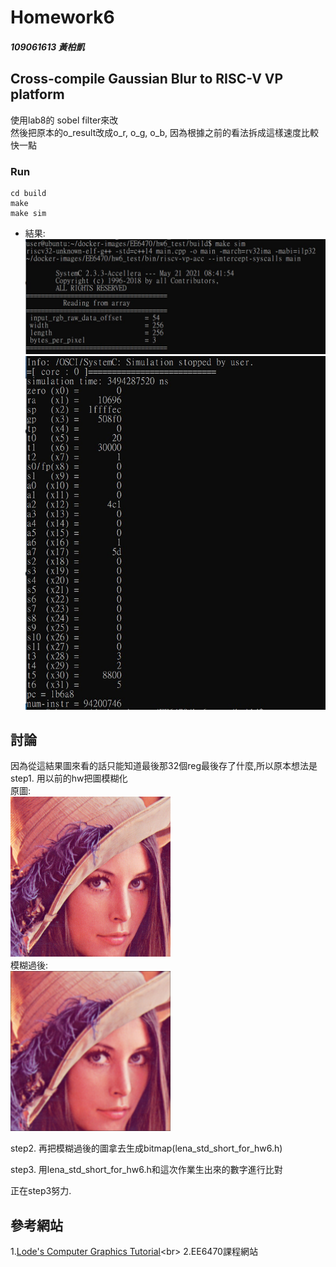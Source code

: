 # Homework6 

##### 109061613 黃柏凱


##  Cross-compile Gaussian Blur to RISC-V VP platform
  使用lab8的 sobel filter來改<br>
  然後把原本的o_result改成o_r, o_g, o_b, 因為根據之前的看法拆成這樣速度比較快一點<br>
  
### Run 
```
cd build
make
make sim
```

* 結果:<br>
    ![](https://github.com/twyayaya/ee6470/blob/master/hw6_test/hw6_1.jpg)<br>
    ![](https://github.com/twyayaya/ee6470/blob/master/hw6_test/hw6_2.jpg)<br>



## 討論
  因為從這結果圖來看的話只能知道最後那32個reg最後存了什麼,所以原本想法是<br>
  step1. 用以前的hw把圖模糊化<br>
    原圖:<br>
    ![](https://github.com/twyayaya/ee6470/blob/master/hw6_test/build/lena_std_short.bmp)<br>
    模糊過後:<br>
    ![](https://github.com/twyayaya/ee6470/blob/master/hw6_test/lena_std_short_for_hw6.bmp)<br>
    
  step2. 再把模糊過後的圖拿去生成bitmap(lena_std_short_for_hw6.h)<br>
  
  step3. 用lena_std_short_for_hw6.h和這次作業生出來的數字進行比對<br>
  
  正在step3努力.<br>


## 參考網站
1.[Lode's Computer Graphics Tutorial](https://lodev.org/cgtutor/filtering.html#Gaussian_Blur_)<br>
2.EE6470課程網站<br>


